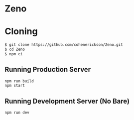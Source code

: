 # Zeno

# Cloning
```bash
$ git clone https://github.com/cohenerickson/Zeno.git
$ cd Zeno
$ npm ci
```

## Running Production Server
```bash
npm run build
npm start
```

## Running Development Server (No Bare)
```bash
npm run dev
```
